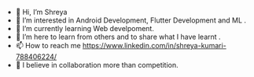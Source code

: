 - 👋 Hi, I’m Shreya
- 👀 I’m interested in Android Development, Flutter Development and ML .
- 🌱 I’m currently learning Web develpoment.
- 💞️ I’m here to learn from others and to share what I have learnt .
- 📫 How to reach me https://www.linkedin.com/in/shreya-kumari-788406224/
- 🤝 I believe in collaboration more than competition.

<!---
SHREYA262/SHREYA262 is a ✨ special ✨ repository because its `README.md` (this file) appears on your GitHub profile.
You can click the Preview link to take a look at your changes.
--->
